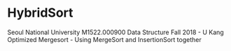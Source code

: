 # HybridSort
Seoul National University 
M1522.000900 Data Structure 
Fall 2018 - U Kang 
Optimized Mergesort - Using MergeSort and InsertionSort together
